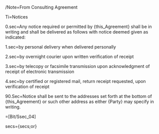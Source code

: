 /Note=From Consulting Agreement
 
Ti=Notices

0.sec=Any notice required or permitted by {this_Agreement} shall be in writing and shall be delivered as follows with notice deemed given as indicated:

1.sec=by personal delivery when delivered personally

2.sec=by overnight courier upon written verification of receipt

3.sec=by telecopy or facsimile transmission upon acknowledgment of receipt of electronic transmission

4.sec=by certified or registered mail, return receipt requested, upon verification of receipt

90.Sec=Notice shall be sent to the addresses set forth at the bottom of {this_Agreement} or such other address as either {Party} may specify in writing.

=[Bit/Ssec_04]

secs={secs;or}